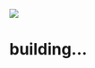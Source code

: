 [<img src="https://github.com/nanreh-dev/nanreh/assets/100144295/adc20965-e0bf-4a22-9a6d-6d3fbe23d229" />](https://github.com/nanreh-dev/blob/master/README.md)
# building...
